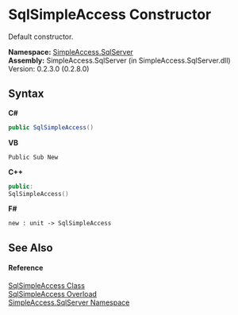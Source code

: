 # SqlSimpleAccess Constructor 
 

Default constructor.

**Namespace:**&nbsp;<a href="0aec4ece-a28c-8a60-ec49-ed778f89c036">SimpleAccess.SqlServer</a><br />**Assembly:**&nbsp;SimpleAccess.SqlServer (in SimpleAccess.SqlServer.dll) Version: 0.2.3.0 (0.2.8.0)

## Syntax

**C#**<br />
``` C#
public SqlSimpleAccess()
```

**VB**<br />
``` VB
Public Sub New
```

**C++**<br />
``` C++
public:
SqlSimpleAccess()
```

**F#**<br />
``` F#
new : unit -> SqlSimpleAccess
```


## See Also


#### Reference
<a href="51cba069-bca7-767f-b9f4-7a420dd10a28">SqlSimpleAccess Class</a><br /><a href="0b0f752a-0edb-b2f0-8373-d1317b9ee89e">SqlSimpleAccess Overload</a><br /><a href="0aec4ece-a28c-8a60-ec49-ed778f89c036">SimpleAccess.SqlServer Namespace</a><br />